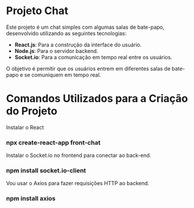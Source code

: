 # Projeto Chat

Este projeto é um chat simples com algumas salas de bate-papo, desenvolvido utilizando as seguintes tecnologias:

- **React.js**: Para a construção da interface do usuário.
- **Node.js**: Para o servidor backend.
- **Socket.io**: Para a comunicação em tempo real entre os usuários.

O objetivo é permitir que os usuários entrem em diferentes salas de bate-papo e se comuniquem em tempo real.

# Comandos Utilizados para a Criação do Projeto

Instalar o React
### npx create-react-app front-chat

Instalar o Socket.io no frontend para conectar ao back-end.
### npm install socket.io-client

Vou usar o Axios para fazer requisições HTTP ao backend.
### npm install axios

